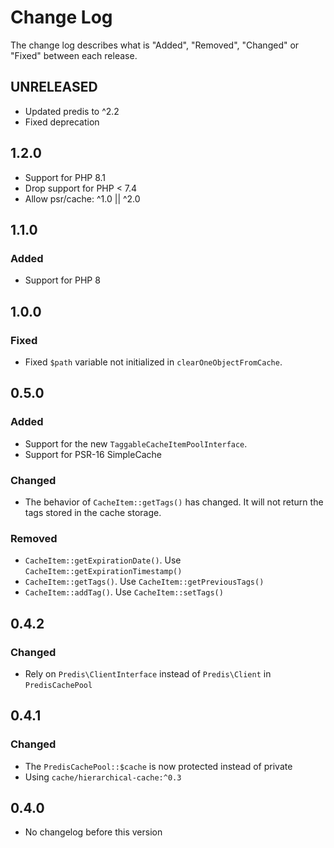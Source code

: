 # Change Log

The change log describes what is "Added", "Removed", "Changed" or "Fixed" between each release.

## UNRELEASED

* Updated predis to ^2.2
* Fixed deprecation

## 1.2.0

* Support for PHP 8.1
* Drop support for PHP < 7.4
* Allow psr/cache: ^1.0 || ^2.0

## 1.1.0

### Added

* Support for PHP 8

## 1.0.0

### Fixed

* Fixed `$path` variable not initialized in `clearOneObjectFromCache`.

## 0.5.0

### Added

* Support for the new `TaggableCacheItemPoolInterface`.
* Support for PSR-16 SimpleCache

### Changed

* The behavior of `CacheItem::getTags()` has changed. It will not return the tags stored in the cache storage.

### Removed

* `CacheItem::getExpirationDate()`. Use `CacheItem::getExpirationTimestamp()`
* `CacheItem::getTags()`. Use `CacheItem::getPreviousTags()`
* `CacheItem::addTag()`. Use `CacheItem::setTags()`

## 0.4.2

### Changed

* Rely on `Predis\ClientInterface` instead of `Predis\Client` in `PredisCachePool`

## 0.4.1

### Changed

* The `PredisCachePool::$cache` is now protected instead of private
* Using `cache/hierarchical-cache:^0.3`

## 0.4.0

* No changelog before this version
